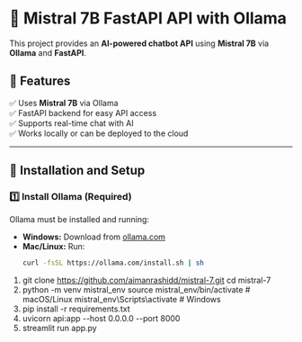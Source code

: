 # 🚀 Mistral 7B FastAPI API with Ollama

This project provides an **AI-powered chatbot API** using **Mistral 7B** via **Ollama** and **FastAPI**.

## **🔹 Features**
✅ Uses **Mistral 7B** via Ollama  
✅ FastAPI backend for easy API access  
✅ Supports real-time chat with AI  
✅ Works locally or can be deployed to the cloud  

---

## **🔹 Installation and Setup**
### **1️⃣ Install Ollama (Required)**
Ollama must be installed and running:
- **Windows:** Download from [ollama.com](https://ollama.com/download)
- **Mac/Linux:** Run:
  ```bash
  curl -fsSL https://ollama.com/install.sh | sh


1. git clone https://github.com/aimanrashidd/mistral-7.git
   cd mistral-7
2. python -m venv mistral_env
   source mistral_env/bin/activate  # macOS/Linux
   mistral_env\Scripts\activate     # Windows
3. pip install -r requirements.txt
4. uvicorn api:app --host 0.0.0.0 --port 8000
5. streamlit run app.py






